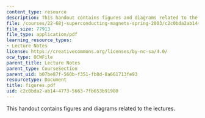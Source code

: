 ```yaml
---
content_type: resource
description: This handout contains figures and diagrams related to the lectures.
file: /courses/22-68j-superconducting-magnets-spring-2003/c2c0bda2ab14477356637fb653b91980_figures.pdf
file_size: 77913
file_type: application/pdf
learning_resource_types:
- Lecture Notes
license: https://creativecommons.org/licenses/by-nc-sa/4.0/
ocw_type: OCWFile
parent_title: Lecture Notes
parent_type: CourseSection
parent_uid: b07be87f-560b-f351-fb8d-8a661713fe93
resourcetype: Document
title: figures.pdf
uid: c2c0bda2-ab14-4773-5663-7fb653b91980
---
```

This handout contains figures and diagrams related to the lectures.